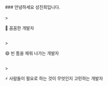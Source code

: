 

</br>
    ###   안녕하세요 성진희입니다.</br>&nbsp;</br>
> <p>🌱 꼼꼼한 개발자 </br>&nbsp; </p>
> <p>😄 빈 틈을 채워 나가는 개발자</br>&nbsp;  </p>
> <p>⚡ 사람들이 필요로 하는 것이 무엇인지 고민하는 개발자</br>&nbsp;  </p>
<!--
**sjinicd/sjinicd** is a ✨ _special_ ✨ repository because its `README.md` (this file) appears on your GitHub profile.



Here are some ideas to get you started:

- 🔭 I’m currently working on ...
- 🌱 I’m currently learning ...
- 👯 I’m looking to collaborate on ...
- 🤔 I’m looking for help with ...
- 💬 Ask me about ...
- 📫 How to reach me: ...
- 😄 Pronouns: ...
- ⚡ Fun fact: ...
-->
